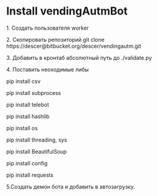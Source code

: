 <h1>Install  vendingAutmBot</h1>
<p>1. Создать пользователя worker</p>
<p>2. Скопировать репозиторий  git clone https://descer@bitbucket.org/descer/vendingautm.git</p>
<p>3. Добавить в кронтаб абсолютный путь до ./validate.py</p>
<p>4. Поставить неоходимые либы</p>
<p>	pip install csv</p>
<p>	pip install subprocess</p>
<p>	pip install telebot </p>
<p>	pip install hashlib</p>
<p>	pip install os</p>
<p>	pip install threading, sys</p>
<p>	pip install BeautifulSoup</p>
<p>	pip install config</p>
<p>	pip install  requests</p>
<p>5.Создать демон бота и добавить в автозагрузку. </p>
